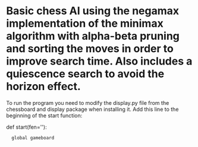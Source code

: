 # Basic chess AI using the negamax implementation of the minimax algorithm with alpha-beta pruning and sorting the moves in order to improve search time. Also includes a quiescence search to avoid the horizon effect.

To run the program you need to modify the display.py file from the chessboard and display package when installing it. Add this line to the beginning of the start function:

def start(fen=''):

      global gameboard
